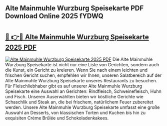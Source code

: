 ## Alte Mainmuhle Wurzburg Speisekarte PDF Download Online 2025 fYDWQ

# <h2><a href="http://gc6edxf.nevu.top/?p=Alte+Mainmuhle+Wurzburg+Speisekarte">🔗 👉🔴 Alte Mainmuhle Wurzburg Speisekarte 2025 PDF</a></h2>

[![Alte Mainmuhle Wurzburg Speisekarte 2025 PDF](https://i.imgur.com/dBaPXMq.png)](http://gc6edxf.nevu.top/?p=Alte+Mainmuhle+Wurzburg+Speisekarte)
Die Alte Mainmuhle Wurzburg Speisekarte ist nicht nur eine Liste von Gerichten, sondern auch die Kunst, ein Gericht zu kreieren. Wenn Sie nach einem leichten und frischen Gericht suchen, empfehlen wir Ihnen, unseren Salatbereich auf der Alte Mainmuhle Wurzburg Speisekarte unseres Restaurants zu besuchen. Für Fleischliebhaber gibt es auf unserer Alte Mainmuhle Wurzburg Speisekarte eine Auswahl an Gerichten: Rindfleisch, Schweinefleisch, Huhn und Fisch. Unseren Auserwählten bieten wir köstliche Gerichte wie Schaschlik und Steak an, die bei frischem, natürlichem Feuer zubereitet werden. Unsere Alte Mainmuhle Wurzburg Speisekarte umfasst eine große Auswahl an Desserts, von klassischen Torten und Kuchen bis hin zu exquisiten Crème Brûlée und Schokoladenkakees.
